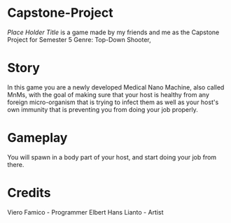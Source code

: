 # Capstone-Project
*Place Holder Title* is a game made by my friends and me as the Capstone Project for Semester 5
Genre: Top-Down Shooter,

# Story
In this game you are a newly developed Medical Nano Machine, also called MnMs, with the goal of making sure that your host is healthy from any foreign micro-organism that is trying to infect them as well as your host's own immunity that is preventing you from doing your job properly.

# Gameplay
You will spawn in a body part of your host, and start doing your job from there.

# Credits
Viero Famico - Programmer
Elbert Hans Lianto - Artist
